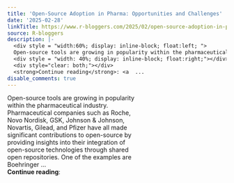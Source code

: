 ```yaml
---
title: 'Open-Source Adoption in Pharma: Opportunities and Challenges'
date: '2025-02-28'
linkTitle: https://www.r-bloggers.com/2025/02/open-source-adoption-in-pharma-opportunities-and-challenges/
source: R-bloggers
description: |-
  <div style = "width:60%; display: inline-block; float:left; ">
  Open-source tools are growing in popularity within the pharmaceutical industry. Pharmaceutical companies such as Roche, Novo Nordisk, GSK, Johnson &#038; Johnson, Novartis, Gilead, and Pfizer have all made significant contributions to open-source by providing insights into their integration of open-source technologies through shared open repositories. One of the examples are Boehringer ...</div>
  <div style = "width: 40%; display: inline-block; float:right;"></div>
  <div style="clear: both;"></div>
  <strong>Continue reading</strong>: <a  ...
disable_comments: true
---
```

<div style = "width:60%; display: inline-block; float:left; ">
Open-source tools are growing in popularity within the pharmaceutical industry. Pharmaceutical companies such as Roche, Novo Nordisk, GSK, Johnson &#038; Johnson, Novartis, Gilead, and Pfizer have all made significant contributions to open-source by providing insights into their integration of open-source technologies through shared open repositories. One of the examples are Boehringer ...</div>
<div style = "width: 40%; display: inline-block; float:right;"></div>
<div style="clear: both;"></div>
<strong>Continue reading</strong>: <a  ...
